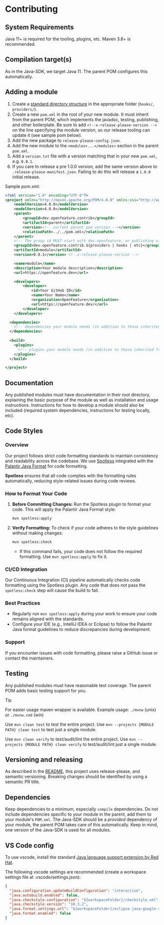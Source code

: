 # Contributing

## System Requirements

Java 11+ is required for the tooling, plugins, etc. Maven 3.8+ is recommended.

## Compilation target(s)

As in the Java-SDK, we target Java 11. The parent POM configures this automatically.

## Adding a module

1. Create a [standard directory structure](https://maven.apache.org/guides/introduction/introduction-to-the-standard-directory-layout.html) in the appropriate folder (`hooks/`, `providers/`).
1. Create a new `pom.xml` in the root of your new module. It must inherit from the parent POM, which implements the javadoc, testing, publishing, and other boilerplate. Be sure to add `<!--x-release-please-version -->` on the line specifying the module version, so our release tooling can update it (see sample pom below).
1. Add the new package to `release-please-config.json`.
1. Add the new module to the `<modules>...</modules>` section in the parent `pom.xml`.
1. Add a `version.txt` file with a version matching that in your new `pom.xml`, e.g. `0.0.1`.
1. If you care to release a pre 1.0.0 version, add the same version above to `.release-please-manifest.json`. Failing to do this will release a `1.0.0` initial release.

Sample pom.xml:

```xml
<?xml version="1.0" encoding="UTF-8"?>
<project xmlns="http://maven.apache.org/POM/4.0.0" xmlns:xsi="http://www.w3.org/2001/XMLSchema-instance" xsi:schemaLocation="http://maven.apache.org/POM/4.0.0 https://maven.apache.org/xsd/maven-4.0.0.xsd">
	<modelVersion>4.0.0</modelVersion>
	<modelVersion>4.0.0</modelVersion>
	<parent>
		<groupId>dev.openfeature.contrib</groupId>
		<artifactId>parent</artifactId>		
		<version><!-- current parent pom version --></version>
		<relativePath>../../pom.xml</relativePath>
	</parent>
	<!-- The group id MUST start with dev.openfeature, or publishing will fail. OpenFeature has verified ownership of this (reversed) domain. -->
	<groupId>dev.openfeature.contrib.${providers | hooks | etc}</groupId>
	<artifactId>module</artifactId>
	<version>0.0.1</version> <!--x-release-please-version -->

	<name>module</name>
	<description>Your module description</description>
	<url>https://openfeature.dev</url>

	<developers>
		<developer>
			<id>Your GitHub ID</id>
			<name>Your Name</name>
			<organization>OpenFeature</organization>
			<url>https://openfeature.dev/</url>
		</developer>
	</developers>

  <dependencies>
    <!-- dependencies your module needs (in addition to those inherited from parent) -->
  </dependencies>
	
  <build>
    <plugins>
      <!-- plugins your module needs (in addition to those inherited from parent) -->
    </plugins>
  </build>

</project>
```

## Documentation

Any published modules must have documentation in their root directory, explaining the basic purpose of the module as well as installation and usage instructions.
Instructions for how to develop a module should also be included (required system dependencies, instructions for testing locally, etc).

## Code Styles

### Overview
Our project follows strict code formatting standards to maintain consistency and readability across the codebase. We use [Spotless](https://github.com/diffplug/spotless) integrated with the [Palantir Java Format](https://github.com/palantir/palantir-java-format) for code formatting.

**Spotless** ensures that all code complies with the formatting rules automatically, reducing style-related issues during code reviews.

### How to Format Your Code
1. **Before Committing Changes:**
   Run the Spotless plugin to format your code. This will apply the Palantir Java Format style:
   ```bash
   mvn spotless:apply
   ```

2. **Verify Formatting:**
   To check if your code adheres to the style guidelines without making changes:
   ```bash
   mvn spotless:check
   ```

    - If this command fails, your code does not follow the required formatting. Use `mvn spotless:apply` to fix it.

### CI/CD Integration
Our Continuous Integration (CI) pipeline automatically checks code formatting using the Spotless plugin. Any code that does not pass the `spotless:check` step will cause the build to fail.

### Best Practices
- Regularly run `mvn spotless:apply` during your work to ensure your code remains aligned with the standards.
- Configure your IDE (e.g., IntelliJ IDEA or Eclipse) to follow the Palantir Java format guidelines to reduce discrepancies during development.

### Support
If you encounter issues with code formatting, please raise a GitHub issue or contact the maintainers.

## Testing

Any published modules must have reasonable test coverage.
The parent POM adds basic testing support for you.

> [!TIP]
> For easier usage maven wrapper is available. Example usage: `./mvnw` (unix) or `./mvnw.cmd` (win)

Use `mvn clean test` to test the entire project.
Use `mvn --projects {MODULE PATH} clean test` to test just a single module.

Use `mvn clean verify` to test/audit/lint the entire project.
Use `mvn --projects {MODULE PATH} clean verify` to test/audit/lint just a single module.

## Versioning and releasing

As described in the [README](./README.md), this project uses release-please, and semantic versioning.
Breaking changes should be identified by using a semantic PR title.

## Dependencies

Keep dependencies to a minimum, especially `compile` dependencies. Do not include dependencies specific to your module in the parent, add them to your module's `POM.xml`.
The Java-SDK should be a _provided_ dependency of your module, the parent POM takes care of this automatically.
Keep in mind, one version of the Java-SDK is used for all modules.

## VS Code config

To use vscode, install the standard [Java language support extension by Red Hat](https://marketplace.visualstudio.com/items?itemName=redhat.java).

The following vscode settings are recommended (create a workspace settings file at .vscode/settings.json):

```json
{
  "java.configuration.updateBuildConfiguration": "interactive",
  "java.autobuild.enabled": false,
  "java.checkstyle.configuration": "${workspaceFolder}/checkstyle.xml",
  "java.checkstyle.version": "10.3.2",
  "java.format.settings.url": "${workspaceFolder}/eclipse-java-google-style.xml",
  "java.format.enabled": false
}
```

